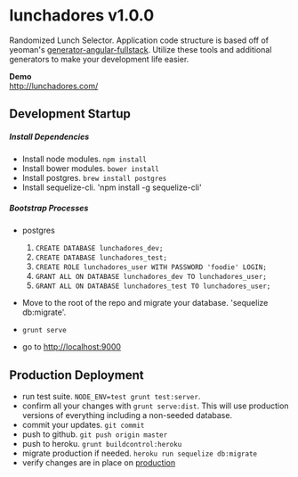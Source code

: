 lunchadores v1.0.0
==================

Randomized Lunch Selector. Application code structure is based off of yeoman's [generator-angular-fullstack](https://github.com/DaftMonk/generator-angular-fullstack). Utilize these tools and additional generators to make your development life easier.

**Demo**  
http://lunchadores.com/

## Development Startup

##### Install Dependencies
  - Install node modules. `npm install`
  - Install bower modules. `bower install`
  - Install postgres. `brew install postgres`
  - Install sequelize-cli. 'npm install -g sequelize-cli'

##### Bootstrap Processes
  - postgres
    1. `CREATE DATABASE lunchadores_dev;`
    2. `CREATE DATABASE lunchadores_test;`
    3. `CREATE ROLE lunchadores_user WITH PASSWORD 'foodie' LOGIN;`
    4. `GRANT ALL ON DATABASE lunchadores_dev TO lunchadores_user;`
    5. `GRANT ALL ON DATABASE lunchadores_test TO lunchadores_user;`
  - Move to the root of the repo and migrate your database. 'sequelize db:migrate'.

  - `grunt serve`
  - go to [http://localhost:9000](http://localhost:9000)

## Production Deployment
- run test suite. `NODE_ENV=test grunt test:server`.
- confirm all your changes with `grunt serve:dist`. This will use production versions of everything including a non-seeded database.
- commit your updates. `git commit`
- push to github. `git push origin master`
- push to heroku. `grunt buildcontrol:heroku`
- migrate production if needed. `heroku run sequelize db:migrate`
- verify changes are in place on [production](http://lunchadores.com/)

